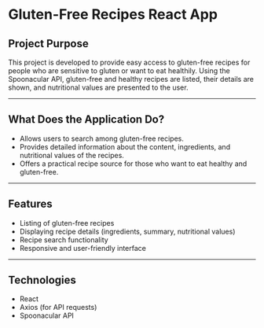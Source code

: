 # Gluten-Free Recipes React App

## Project Purpose

This project is developed to provide easy access to gluten-free recipes for people who are sensitive to gluten or want to eat healthily. Using the Spoonacular API, gluten-free and healthy recipes are listed, their details are shown, and nutritional values are presented to the user.

---

## What Does the Application Do?

- Allows users to search among gluten-free recipes.
- Provides detailed information about the content, ingredients, and nutritional values of the recipes.
- Offers a practical recipe source for those who want to eat healthy and gluten-free.

---

## Features

- Listing of gluten-free recipes
- Displaying recipe details (ingredients, summary, nutritional values)
- Recipe search functionality
- Responsive and user-friendly interface

---

## Technologies

- React
- Axios (for API requests)
- Spoonacular API
